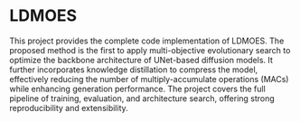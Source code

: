# LDMOES
This project provides the complete code implementation of LDMOES. The proposed method is the first to apply multi-objective evolutionary search to optimize the backbone architecture of UNet-based diffusion models. It further incorporates knowledge distillation to compress the model, effectively reducing the number of multiply-accumulate operations (MACs) while enhancing generation performance. The project covers the full pipeline of training, evaluation, and architecture search, offering strong reproducibility and extensibility.
